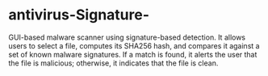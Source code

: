 # antivirus-Signature-
 GUI-based malware scanner using signature-based detection. It allows users to select a file, computes its SHA256 hash, and compares it against a set of known malware signatures. If a match is found, it alerts the user that the file is malicious; otherwise, it indicates that the file is clean.
